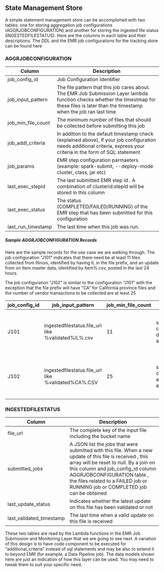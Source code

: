 

## State Management Store

A simple statement management store can be accomplished with two tables: one for storing aggregation job configurations (AGGRJOBCONFIGURATION) and another for storing the ingested file status (INGESTEDFILESTATUS). Here are the columns in each table and their descriptions. The DDL and the EMR job configurations for the tracking store can be found here



### AGGRJOBCONFIGURATION
| Column | Description |
| ------ | -------------- |
| job_config_id | Job Configuration Identifier |
| job_input_pattern | The file pattern that this job cares about. The EMR Job Submission Layer lambda function checks whether the timestmap for these files is later than the timestamp when the job ran last time |
| job_min_file_count | The minimum number of files that should be collected before submitting this job |
| job_addl_criteria | In addition to the default timestamp check (explained above), if your job configuration needs additional criteria, express your criteria in the form of SQL statement |
| job_params | EMR step configuration parmaeters (example: spark-submit, --deploy-mode cluster, class, jar etc) |
| last_exec_stepid | The last submitted EMR step id . A combination of clusterid:stepid will be stored in this column |
| last_exec_status | The status (COMPLETED/FAILED/RUNNING) of the EMR step that has been submitted for this configuration |
| last_run_timestamp | The last time when this job was run. |

##### Sample AGGRJOBCONFIGURATION Records

Here are the sample records for the use case we are walking through. The job configuration "J101" indicates that there need be at least 11 files collected from Illinois, identified by having IL in the file prefix,  and an update from on Item master data, identified by Item%.csv, posted in the last 24 hours

The job configuration "J102" is similar to the configuration "J101" with the exception that the file prefix will have "CA" for California province files and the number of vendor transactions to be collected are at least 25

| job_config_id	| job_input_pattern |	job_min_file_count | job_params | additional_criteria |	last_exec_stepid | last_exec_status |	last_run_timestamp |
| ------------ | ---------------- | --------- | ----------- | ---------- | -------- | --------- | ---------- |
| J101 |	ingestedfilestatus.file_url like %validated%IL%.csv |	11 | spark-submit,--deploy-mode,cluster,—class,com.amazonaws.bigdatablog.edba.emr.ProcessVendorTransactions,s3://event-driven-batch-analytics/code/eventdrivenanalytics.jar s3://event-driven-batch-analytics/data/validated/%IL%.csv | select 1 from ingestedfilestatus where file_url like '%Item%.csv' and last_validated_timestamp > current_timestamp - interval 1 day | |  | |
| J102 |	ingestedfilestatus.file_url like %validated%CA%.CSV	| 25 | spark-submit,--deploy-mode,cluster,—class,com.awsblogs.bigdata.AggregateTransInfo,s3://event-driven-batch-analytics/code/aggregatetransinfo.jar s3://event-driven-batch-analytics/data/validated/%CA%.csv |	select 1 from ingestedfilestatus where file_url like '%Item%.csv' and last_validated_timestamp > current_timestamp - interval 1 day |  | | |			



### INGESTEDFILESTATUS
| Column | Description |
| ------ | ------------ |
| file_url | The complete key  of the input file including the bucket name |
| submitted_jobs | A JSON list  the jobs that were submitted  with this file.  When a new update of this file is received , this array will be reset to null. By a  join on this column and job_config_id  column AGGRJOBCONFIGURATION table ,  the files related to a FAILED job or RUNNING job or COMPLETED job can be obtained |
| last_update_status | Indicates whether the latest update on this file has been validated or not |
| last_validated_timestamp | The last time when a valid update on this file is received |

These two tables are read by the Lambda functions in the EMR Job Submission and Monitoring Layer that we are going to see next. A variation of this design is to have code component to be executed for “additional_criteria” instead of sql statements and may be also to extend it to beyond EMR (for example, a Data Pipeline job). The data models shown here are just an indication of how this layer can be used. You may need to tweak them to suit your specific need.
